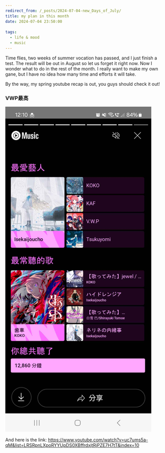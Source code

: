 ```yaml
---
redirect_from: /_posts/2024-07-04-new_Days_of_July/
title: my plan in this month
date: 2024-07-04 23:50:00

tags:
  - life & mood
  - music 
---
```


Time flies, two weeks of summer vocation has passed, and I just finish a test. The result will be out in August so let us forget it right now.
Now I wonder what to do in the rest of the month. I really want to make my own gane, but I have no idea how many time and efforts it will take.

By the way, my spring youtube recap is out, you guys should check it out! 
### VWP最高 ###
![image](img\Screenshot_20240616_121017_YouTube_Music.jpg)

And here is the link:
https://www.youtube.com/watch?v=uc7ums5a-qM&list=LRSRpnLXpoRYYUpDS0XBffrdxjtRjPZE7H7tT&index=10

